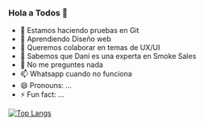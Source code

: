 ### Hola a Todos 👋

- 🔭 Estamos haciendo pruebas en Git
- 🌱 Aprendiendo Diseño web
- 👯 Queremos colaborar en temas de UX/UI
- 🤔 Sabemos que Dani es una experta en Smoke Sales
- 💬 No me preguntes nada
- 📫 Whatsapp cuando no funciona
- 😄 Pronouns: ...
- ⚡ Fun fact: ...

[![Top Langs](https://github-readme-stats.vercel.app/api/top-langs/?username=AriGrela&bg_color=000000&text_color=FFFFFF&title_color=159E4A&langs_count=10&card_width=1000&layout=compact)](https://github.com/AriGrela/github-readme-stats)

